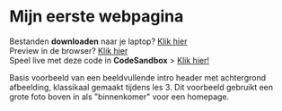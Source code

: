 # Mijn eerste webpagina



Bestanden **downloaden** naar je laptop? [Klik hier](https://github.com/CMD-Groningen/basispagina-header-main-footer/archive/refs/heads/master.zip)     
Preview in de browser? [Klik hier](https://cmd-groningen.github.io/basispagina-header-main-footer)  
Speel live met deze code in **CodeSandbox** > [Klik hier!](https://codesandbox.io/s/github/CMD-Groningen/basispagina-header-main-footer) 

Basis voorbeeld van een beeldvullende intro header met achtergrond afbeelding, klassikaal gemaakt tijdens les 3. Dit voorbeeld gebruikt een grote foto boven in als "binnenkomer" voor een homepage.
